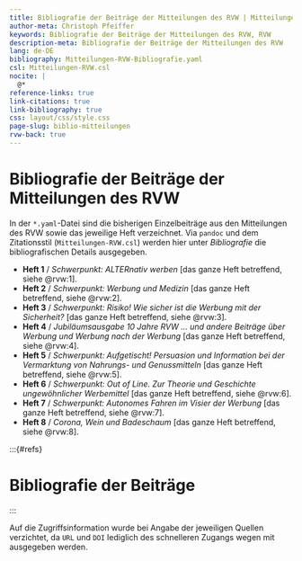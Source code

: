 ```yaml
---
title: Bibliografie der Beiträge der Mitteilungen des RVW | Mitteilungen des RVW – Hinweise und Werkzeuge
author-meta: Christoph Pfeiffer
keywords: Bibliografie der Beiträge der Mitteilungen des RVW, RVW
description-meta: Bibliografie der Beiträge der Mitteilungen des RVW
lang: de-DE
bibliography: Mitteilungen-RVW-Bibliografie.yaml
csl: Mitteilungen-RVW.csl
nocite: |
  @*
reference-links: true
link-citations: true
link-bibliography: true
css: layout/css/style.css
page-slug: biblio-mitteilungen
rvw-back: true
---
```


[//]: # (
   pandoc Mitteilungen-RVW-Bibliografie.md -f markdown -t html5 -C -s -o Mitteilungen-RVW-Bibliografie.htm --template=web-template.tmpl --shift-heading-level-by=1  --metadata date="`date +'%e. %B %Y'`" --metadata date-meta="`date +'%Y-%m-%d'`"
  )

# Bibliografie der Beiträge der Mitteilungen des RVW

In der `*.yaml`-Datei sind die bisherigen Einzelbeiträge aus den Mitteilungen des RVW sowie das jeweilige Heft verzeichnet. Via `pandoc` und dem Zitationsstil (`Mitteilungen-RVW.csl`) werden hier unter *Bibliografie* die bibliografischen Details ausgegeben.

* __Heft 1__ / _Schwerpunkt: ALTERnativ werben_ [das ganze Heft betreffend, siehe @rvw:1].
* __Heft 2__ / _Schwerpunkt: Werbung und Medizin_ [das ganze Heft betreffend, siehe @rvw:2].
* __Heft 3__ / _Schwerpunkt: Risiko! Wie sicher ist die Werbung mit der Sicherheit?_ [das ganze Heft betreffend, siehe @rvw:3].
* __Heft 4__ / _Jubiläumsausgabe 10 Jahre RVW ... und andere Beiträge über Werbung und Werbung nach der Werbung_ [das ganze Heft betreffend, siehe @rvw:4].
* __Heft 5__ / _Schwerpunkt: Aufgetischt! Persuasion und Information bei der Vermarktung von Nahrungs- und Genussmitteln_ [das ganze Heft betreffend, siehe @rvw:5].
* __Heft 6__ / _Schwerpunkt: Out of Line. Zur Theorie und Geschichte ungewöhnlicher Werbemittel_ [das ganze Heft betreffend, siehe @rvw:6].
* __Heft 7__ / _Schwerpunkt: Autonomes Fahren im Visier der Werbung_ [das ganze Heft betreffend, siehe @rvw:7].
* __Heft 8__ / _Corona, Wein und Badeschaum_ [das ganze Heft betreffend, siehe @rvw:8].


:::{#refs}

# Bibliografie der Beiträge

:::

Auf die Zugriffsinformation wurde bei Angabe der jeweiligen Quellen verzichtet, da `URL` und `DOI` lediglich des schnelleren Zugangs wegen mit ausgegeben werden.
